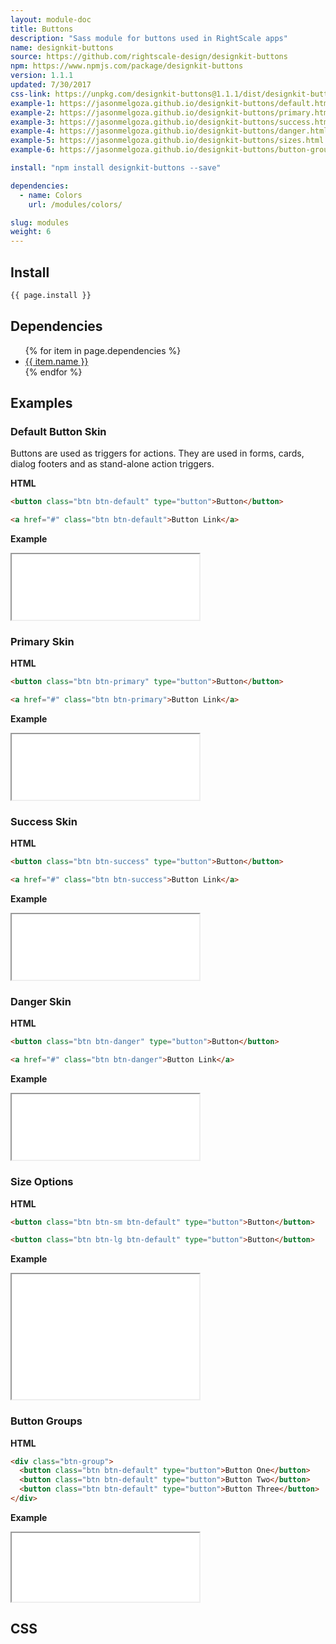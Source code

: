 ```yaml
---
layout: module-doc
title: Buttons
description: "Sass module for buttons used in RightScale apps"
name: designkit-buttons
source: https://github.com/rightscale-design/designkit-buttons
npm: https://www.npmjs.com/package/designkit-buttons
version: 1.1.1
updated: 7/30/2017
css-link: https://unpkg.com/designkit-buttons@1.1.1/dist/designkit-buttons.css
example-1: https://jasonmelgoza.github.io/designkit-buttons/default.html
example-2: https://jasonmelgoza.github.io/designkit-buttons/primary.html
example-3: https://jasonmelgoza.github.io/designkit-buttons/success.html
example-4: https://jasonmelgoza.github.io/designkit-buttons/danger.html
example-5: https://jasonmelgoza.github.io/designkit-buttons/sizes.html
example-6: https://jasonmelgoza.github.io/designkit-buttons/button-groups.html

install: "npm install designkit-buttons --save"

dependencies:
  - name: Colors
    url: /modules/colors/

slug: modules
weight: 6
---
```


## Install

```bash
{{ page.install }}
```

## Dependencies

<ul>
  {% for item in page.dependencies %}
    <li><a href="{{ item.url }}">{{ item.name }}</a></li>
  {% endfor %}
</ul>

## Examples

### Default Button Skin

Buttons are used as triggers for actions. They are used in forms, cards, dialog footers and as stand-alone action triggers.

**HTML**

```html
<button class="btn btn-default" type="button">Button</button>

<a href="#" class="btn btn-default">Button Link</a>
```

**Example**

<iframe style="height: 105px;" src="{{ page.example-1 }}"></iframe>

### Primary Skin

**HTML**

```html
<button class="btn btn-primary" type="button">Button</button>

<a href="#" class="btn btn-primary">Button Link</a>
```

**Example**

<iframe style="height: 105px;" src="{{ page.example-2 }}"></iframe>

### Success Skin

**HTML**

```html
<button class="btn btn-success" type="button">Button</button>

<a href="#" class="btn btn-success">Button Link</a>
```

**Example**

<iframe style="height: 105px;" src="{{ page.example-3 }}"></iframe>

### Danger Skin

**HTML**

```html
<button class="btn btn-danger" type="button">Button</button>

<a href="#" class="btn btn-danger">Button Link</a>
```

**Example**

<iframe style="height: 105px;" src="{{ page.example-4 }}"></iframe>

### Size Options

**HTML**

```html
<button class="btn btn-sm btn-default" type="button">Button</button>

<button class="btn btn-lg btn-default" type="button">Button</button>

```

**Example**

<iframe style="height: 200px;" src="{{ page.example-5 }}"></iframe>

### Button Groups

**HTML**

```html
<div class="btn-group">
  <button class="btn btn-default" type="button">Button One</button>
  <button class="btn btn-default" type="button">Button Two</button>
  <button class="btn btn-default" type="button">Button Three</button>
</div>
```

**Example**

<iframe style="height: 110px;" src="{{ page.example-6 }}"></iframe>

## CSS

<div class="snippet">
  <pre id="css_contents" class="highlighter-rouge snippet-css"><code class="css"></code></pre>
</div>
